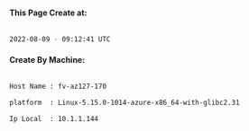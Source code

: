 
   
#### This Page Create at:

```bash

2022-08-09 - 09:12:41 UTC

```

#### Create By Machine:

```bash

Host Name : fv-az127-170

platform  : Linux-5.15.0-1014-azure-x86_64-with-glibc2.31

Ip Local  : 10.1.1.144

```

